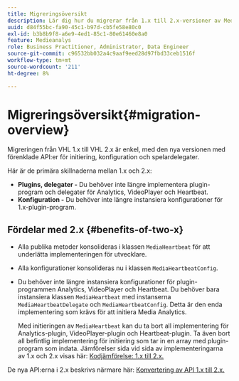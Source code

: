 ```yaml
---
title: Migreringsöversikt
description: Lär dig hur du migrerar från 1.x till 2.x-versioner av Media SDK.
uuid: d84f55bc-fa90-45c1-b97d-cb5fe58e80c0
exl-id: b3b8b9f8-a6e9-4ed1-85c1-80e61460e8a0
feature: Medieanalys
role: Business Practitioner, Administrator, Data Engineer
source-git-commit: c96532bb032a4c9aaf9eed28d97fbd33ceb1516f
workflow-type: tm+mt
source-wordcount: '211'
ht-degree: 8%

---
```


# Migreringsöversikt{#migration-overview}

Migreringen från VHL 1.x till VHL 2.x är enkel, med den nya versionen med förenklade API:er för initiering, konfiguration och spelardelegater.

Här är de primära skillnaderna mellan 1.x och 2.x:

* **Plugins, delegater -** Du behöver inte längre implementera plugin-program och delegater för Analytics, VideoPlayer och Heartbeat.
* **Konfiguration -** Du behöver inte längre instansiera konfigurationer för 1.x-plugin-program.

## Fördelar med 2.x {#benefits-of-two-x}

* Alla publika metoder konsolideras i klassen `MediaHeartbeat` för att underlätta implementeringen för utvecklare.
* Alla konfigurationer konsolideras nu i klassen `MediaHeartbeatConfig`.
* Du behöver inte längre instansiera konfigurationer för plugin-programmen Analytics, VideoPlayer och Heartbeat. Du behöver bara instansiera klassen `MediaHeartbeat` med instanserna `MediaHeartbeatDelegate` och `MediaHeartbeatConfig`. Detta är den enda implementering som krävs för att initiera Media Analytics.

   Med initieringen av `MediaHeartbeat` kan du ta bort all implementering för Analytics-plugin, VideoPlayer-plugin och Heartbeat-plugin. Ta även bort all befintlig implementering för initiering som tar in en array med plugin-program som indata. Jämförelser sida vid sida av implementeringarna av 1.x och 2.x visas här: [Kodjämförelse: 1.x till 2.x.](./code-comparison-1x-2x.md)

De nya API:erna i 2.x beskrivs närmare här: [Konvertering av API 1.x till 2.x.](./1x-2x-api-change.md)
